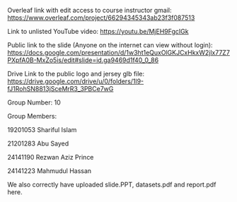 Overleaf link with edit access to course instructor gmail:
https://www.overleaf.com/project/66294345343ab23f3f087513


Link to unlisted YouTube video:
https://youtu.be/MjEH9FgcIGk



Public link to the slide (Anyone on the internet can view without login):
https://docs.google.com/presentation/d/1w3ht1eQuxOlGKJCxHkxW2jlx77Z7PXpfA0B-MxZo5is/edit#slide=id.ga9469d1f40_0_86

Drive Link to the public logo and jersey glb file: 
https://drive.google.com/drive/u/0/folders/1l9-fJ1RohSN8813jSceMrR3_3PBCe7wG

Group Number:
10

Group Members:

19201053 Shariful Islam 

21201283 Abu Sayed 

24141190 Rezwan Aziz Prince 

24141223 Mahmudul Hassan 



We also correctly have uploaded slide.PPT, datasets.pdf and report.pdf here.

